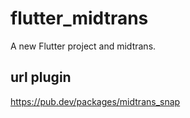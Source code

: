 # flutter_midtrans

A new Flutter project and midtrans.

## url plugin

https://pub.dev/packages/midtrans_snap

